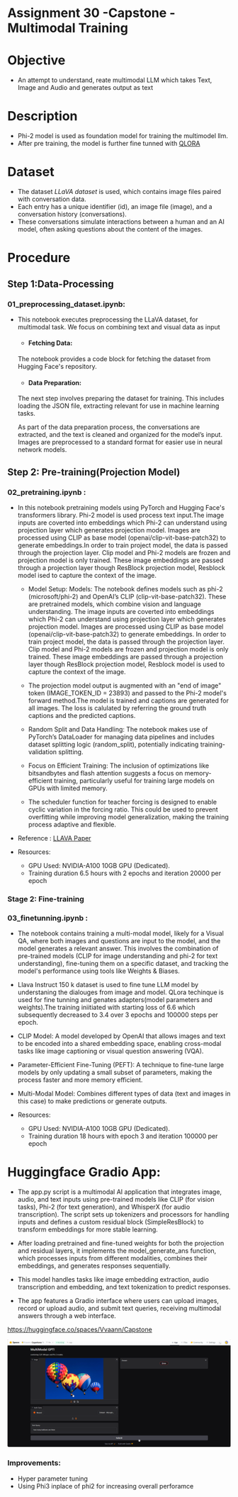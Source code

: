 # Assignment 30 -Capstone - Multimodal Training

# Objective
-  An attempt to understand, reate multimodal LLM which takes Text, Image and Audio and generates output as text

# Description
-   Phi-2 model is used as foundation model for training the multimodel llm. 
-   After pre training, the model is further fine tunned with [QLORA](https://arxiv.org/abs/2305.14314)
   
# Dataset

-   The dataset *LLaVA dataset* is used, which contains image files paired with conversation data. 
-   Each entry has a unique identifier (id), an image file (image), and a conversation history (conversations). 
-   These conversations simulate interactions between a human and an AI model, often asking questions about the content of the images.

# Procedure
## Step 1:Data-Processing   
### 01_preprocessing_dataset.ipynb:
- This notebook executes preprocessing the LLaVA dataset, for multimodal task. We focus on combining text and visual data as input
  
    - #### Fetching Data:
    The notebook provides a code block for fetching the dataset from Hugging Face's repository.

    - #### Data Preparation:
    The next step involves preparing the dataset for training. This includes loading the JSON file, extracting relevant for use in machine learning tasks.
  
    As part of the data preparation process, the conversations are extracted, and the text is cleaned and organized for the model’s input. Images are preprocessed to a standard format for easier use in neural network models.

## Step 2: Pre-training(Projection Model)  
### 02_pretraining.ipynb :
-   In this notebook pretraining models using PyTorch and Hugging Face's transformers library. Phi-2 model is used  process text input.The image inputs are coverted into embeddings which Phi-2 can understand using projection layer which generates projection model. Images are processed using  CLIP as base model (openai/clip-vit-base-patch32) to generate embeddings.In order to train project model, the data is passed through the projection layer. Clip model and Phi-2 models are frozen and projection model is only trained. These image embeddings are passed through a projection layer though ResBlock projection model, Resblock model ised to capture the context of the image.
    -   Model Setup:
    Models: The notebook defines models such as phi-2 (microsoft/phi-2) and OpenAI’s CLIP (clip-vit-base-patch32). These are pretrained models, which combine vision and language understanding.
    The image inputs are coverted into embeddings which Phi-2 can understand using projection layer which generates projection model. Images are processed using  CLIP as base model (openai/clip-vit-base-patch32) to generate embeddings.
    In order to train project model, the data is passed through the projection layer. Clip model and Phi-2 models are frozen and projection model is only trained. These image embeddings are passed through a projection layer though ResBlock projection model, Resblock model is used to capture the context of the image.

    -   The projection model output is augmented with an "end of image" token (IMAGE_TOKEN_ID = 23893) and passed to the Phi-2 model's forward method.The model is trained and captions are generated for all images. The loss is calulated by referring the ground truth captions and the predicted captions.

    -   Random Split and Data Handling: The notebook makes use of PyTorch’s DataLoader for managing data pipelines and includes dataset splitting logic (random_split), potentially indicating training-validation splitting.

    -   Focus on Efficient Training:
    The inclusion of optimizations like bitsandbytes and flash attention suggests a focus on memory-efficient training, particularly useful for training large models on GPUs with limited memory.

    -   The scheduler function for teacher forcing is designed to enable cyclic variation in the forcing ratio. This could be used to prevent overfitting while improving model generalization, making the training process adaptive and flexible.

   
-   Reference : [LLAVA Paper](https://arxiv.org/pdf/2304.08485.pdf)

-   Resources: 
    -   GPU Used: NVIDIA-A100 10GB GPU (Dedicated). 
    -   Training duration 6.5 hours with 2 epochs  and iteration 20000 per epoch 


### Stage 2: Fine-training 
### 03_finetunning.ipynb :

-   The notebook contains training a multi-modal model, likely for a  Visual QA, where both images and questions are input to the model, and the model generates a relevant answer. This involves the combination of pre-trained models (CLIP for image understanding and phi-2 for text understanding), fine-tuning them on a specific dataset, and tracking the model's performance using tools like Weights & Biases.

-   Llava Instruct 150 k dataset is used to fine tune LLM model by understaning the dialouges from image and model. QLora techinque is used for fine tunning and genates adapters(model parameters and weights).The training iniitiated  with starting loss of 6.6 which subsequently decreased to 3.4 over 3 epochs and  100000 steps per epoch.

-   CLIP Model: A model developed by OpenAI that allows images and text to be encoded into a shared embedding space, enabling cross-modal tasks like image captioning or visual question answering (VQA).
-   Parameter-Efficient Fine-Tuning (PEFT): A technique to fine-tune large models by only updating a small subset of parameters, making the process faster and more memory efficient.
-   Multi-Modal Model: Combines different types of data (text and images in this case) to make predictions or generate outputs.

-   Resources: 
    -   GPU Used: NVIDIA-A100 10GB GPU (Dedicated). 
    -   Training duration 18 hours with epoch 3 and iteration 100000 per epoch 


# Huggingface Gradio App:

-    The app.py script is a multimodal AI application that integrates image, audio, and text inputs using pre-trained models like CLIP (for vision tasks), Phi-2 (for text generation), and WhisperX (for audio transcription). The script sets up tokenizers and processors for handling inputs and defines a custom residual block (SimpleResBlock) to transform embeddings for more stable learning. 
  
-    After loading pretrained and fine-tuned weights for both the projection and residual layers, it implements the model_generate_ans function, which processes inputs from different modalities, combines their embeddings, and generates responses sequentially.
-    This model handles tasks like image embedding extraction, audio transcription and embedding, and text tokenization to predict responses. 
-    The app features a Gradio interface where users can upload images, record or upload audio, and submit text queries, receiving multimodal answers through a web interface. 

https://huggingface.co/spaces/Vvaann/Capstone

![opt](img.png)

### Improvements:
-   Hyper parameter tuning
-   Using Phi3 inplace of phi2 for increasing overall perforamce 
